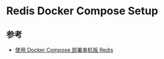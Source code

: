 # Redis Docker Compose Setup

## 参考

- [使用 Docker Compose 部署单机版 Redis](https://developer.aliyun.com/article/1293182)
